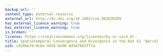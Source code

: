 ```yaml
---
backup_url: ''
content_type: external-resource
external_url: http://dx.doi.org/10.1002/cne.902630209
has_external_licence_warning: true
has_external_license_warning: true
is_broken: ''
license: https://creativecommons.org/licenses/by-nc-sa/4.0/
title: Spatiotemporal Convergence and Divergence in the Rat S1 'Barrel' Cortex
uid: c9286e7d-0cbe-4458-8e90-bd5478b5ff7a
---
```

